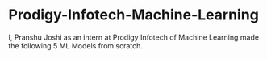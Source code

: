 # Prodigy-Infotech-Machine-Learning
I, Pranshu Joshi as an intern at Prodigy Infotech of Machine Learning made the following 5 ML Models from scratch.
